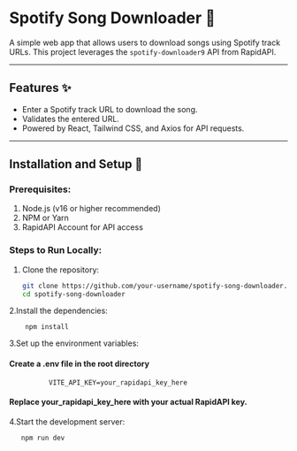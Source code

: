 # Spotify Song Downloader 🎵

A simple web app that allows users to download songs using Spotify track URLs. This project leverages the `spotify-downloader9` API from RapidAPI.

---

## Features ✨
- Enter a Spotify track URL to download the song.
- Validates the entered URL.
- Powered by React, Tailwind CSS, and Axios for API requests.

---

## Installation and Setup 🚀

### Prerequisites:
1. Node.js (v16 or higher recommended)
2. NPM or Yarn
3. RapidAPI Account for API access

### Steps to Run Locally:
1. Clone the repository:
   ```bash
   git clone https://github.com/your-username/spotify-song-downloader.git
   cd spotify-song-downloader


2.Install the dependencies:

        npm install

3.Set up the environment variables:

 ####  Create a .env file in the root directory
            
              VITE_API_KEY=your_rapidapi_key_here

 #### Replace your_rapidapi_key_here with your actual RapidAPI key.

 4.Start the development server:

       npm run dev
